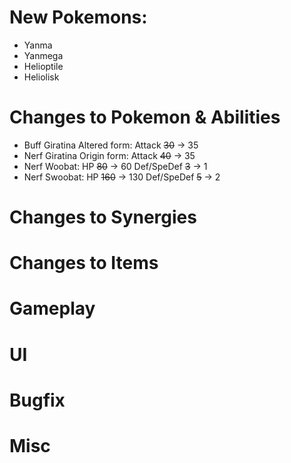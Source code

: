 # New Pokemons:

- Yanma
- Yanmega
- Helioptile
- Heliolisk

# Changes to Pokemon & Abilities
- Buff Giratina Altered form: Attack ~~30~~ → 35
- Nerf Giratina Origin form: Attack ~~40~~ → 35
- Nerf Woobat: HP ~~80~~ → 60 Def/SpeDef ~~3~~ → 1
- Nerf Swoobat: HP ~~160~~ → 130 Def/SpeDef ~~5~~ → 2

# Changes to Synergies

# Changes to Items

# Gameplay

# UI

# Bugfix

# Misc
